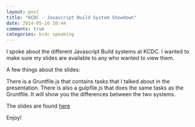 ```yaml
---
layout: post
title: "KCDC - Javascript Build System Showdown"
date: 2014-05-16 10:44
comments: true
categories: kcdc speaking
---
```


I spoke about the different Javascript Build systems at KCDC. I wanted to make sure my slides are available to any who wanted to view them.

A few things about the slides:

There is a Gruntfile.js that contains tasks that I talked about in the presentation. There is also a gulpfile.js that does the same tasks as the Gruntfile. It will show you the differences between the two systems.

The slides are found [here](http://jbavari.github.io/JavascriptBuildSystemShowdown/#/)

Enjoy!